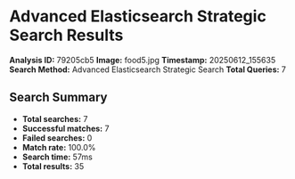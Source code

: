 # Advanced Elasticsearch Strategic Search Results

**Analysis ID:** 79205cb5
**Image:** food5.jpg
**Timestamp:** 20250612_155635
**Search Method:** Advanced Elasticsearch Strategic Search
**Total Queries:** 7

## Search Summary

- **Total searches:** 7
- **Successful matches:** 7
- **Failed searches:** 0
- **Match rate:** 100.0%
- **Search time:** 57ms
- **Total results:** 35

